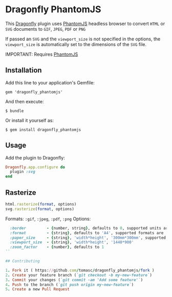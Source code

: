 # Dragonfly PhantomJS

This [Dragonfly](https://github.com/markevans/dragonfly) plugin uses [PhantomJS](https://github.com/ariya/phantomjs) headless browser to convert `HTML` or `SVG` documents to `GIF`, `JPEG`, `PDF` or `PNG`

If passed an `SVG` and the `viewport_size` is not specified in the options, the `viewport_size` is automatically set to the dimensions of the `SVG` file.

IMPORTANT: Requires [PhantomJS](http://phantomjs.org)

## Installation

Add this line to your application's Gemfile:

    gem 'dragonfly_phantomjs'

And then execute:

    $ bundle

Or install it yourself as:

    $ gem install dragonfly_phantomjs

## Usage

Add the plugin to Dragonfly:

```ruby
Dragonfly.app.configure do
  plugin :svg
end
```

## Rasterize

```ruby
html.rasterize(format, options)
svg.rasterize(format, options)
```

Formats: `:gif`, `:jpeg`, `:pdf`, `:png`
Options:
```Ruby
  :border         - {number, string}, defaults to 0, supported units are 'mm', 'cm', 'in', 'px'
  :format         - {string}, defaults to 'A4', supported formats are 'A4', 'A3', 'A5', 'Legal', 'Letter', 'Tabloid'
  :paper_size     - {string}, 'width*height', '300mm*300mm', supported units are 'mm', 'cm', 'in', 'px'
  :viewport_size  - {string}, 'width*height', '1440*900'
  :zoom_factor    - {number}, defaults to 1
``

## Contributing

1. Fork it ( https://github.com/tomasc/dragonfly_phantomjs/fork )
2. Create your feature branch (`git checkout -b my-new-feature`)
3. Commit your changes (`git commit -am 'Add some feature'`)
4. Push to the branch (`git push origin my-new-feature`)
5. Create a new Pull Request
